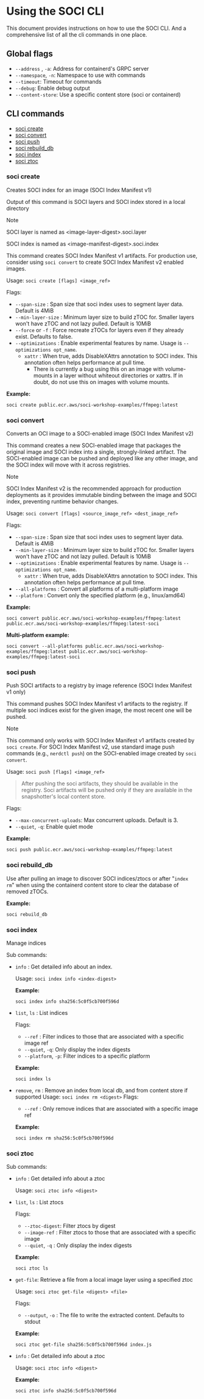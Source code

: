 # Using the SOCI CLI

This document provides instructions on how to use the SOCI CLI. And a comprehensive list of all the cli commands in one place.
## Global flags

- ```--address``` , ```-a```: Address for containerd's GRPC server
- ```--namespace```, ```-n```: Namespace to use with commands
- ```--timeout```: Timeout for commands
- ```--debug```: Enable debug output
- ```--content-store```: Use a specific content store (soci or containerd)

## CLI commands
- [soci create](#soci-create)
- [soci convert](#soci-convert)
- [soci push](#soci-push)
- [soci rebuild_db](#soci-rebuild_db)
- [soci index](#soci-index)
- [soci ztoc](#soci-ztoc)


### soci create
Creates SOCI index for an image (SOCI Index Manifest v1)

Output of this command is SOCI layers and SOCI index stored in a local directory
> [!NOTE] 
> SOCI layer is named as \<image-layer-digest>.soci.layer
>
> SOCI index is named as \<image-manifest-digest>.soci.index
>
> This command creates SOCI Index Manifest v1 artifacts. For production use, consider using `soci convert` to create SOCI Index Manifest v2 enabled images.


Usage: ```soci create [flags] <image_ref> ```

Flags:

 - ```--span-size``` : Span size that soci index uses to segment layer data. Default is 4MiB
 - ```--min-layer-size``` : Minimum layer size to build zTOC for. Smaller layers won't have zTOC and not lazy pulled. Default is 10MiB
 - ```--force``` or ```-f``` : Force recreate zTOCs for layers even if they already exist. Defaults to false.
 - ```--optimizations``` : Enable experimental features by name. Usage is `--optimizations opt_name`.
   - `xattr` :  When true, adds DisableXAttrs annotation to SOCI index. This annotation often helps performance at pull time.
     - There is currently a bug using this on an image with volume-mounts in a layer without whiteout directories or xattrs. If in doubt, do not use this on images with volume mounts.

**Example:**
```
soci create public.ecr.aws/soci-workshop-examples/ffmpeg:latest
```

### soci convert
Converts an OCI image to a SOCI-enabled image (SOCI Index Manifest v2)

This command creates a new SOCI-enabled image that packages the original image and SOCI index into a single, strongly-linked artifact. The SOCI-enabled image can be pushed and deployed like any other image, and the SOCI index will move with it across registries.

> [!NOTE]
> SOCI Index Manifest v2 is the recommended approach for production deployments as it provides immutable binding between the image and SOCI index, preventing runtime behavior changes.

Usage: ```soci convert [flags] <source_image_ref> <dest_image_ref> ```

Flags:

 - ```--span-size``` : Span size that soci index uses to segment layer data. Default is 4MiB
 - ```--min-layer-size``` : Minimum layer size to build zTOC for. Smaller layers won't have zTOC and not lazy pulled. Default is 10MiB
 - ```--optimizations``` : Enable experimental features by name. Usage is `--optimizations opt_name`.
   - `xattr` :  When true, adds DisableXAttrs annotation to SOCI index. This annotation often helps performance at pull time.
 - ```--all-platforms``` : Convert all platforms of a multi-platform image
 - ```--platform``` : Convert only the specified platform (e.g., linux/amd64)

**Example:**
```
soci convert public.ecr.aws/soci-workshop-examples/ffmpeg:latest public.ecr.aws/soci-workshop-examples/ffmpeg:latest-soci
```

**Multi-platform example:**
```
soci convert --all-platforms public.ecr.aws/soci-workshop-examples/ffmpeg:latest public.ecr.aws/soci-workshop-examples/ffmpeg:latest-soci
```

### soci push
Push SOCI artifacts to a registry by image reference (SOCI Index Manifest v1 only)

This command pushes SOCI Index Manifest v1 artifacts to the registry. If multiple soci indices exist for the given image, the most recent one will be pushed.

> [!NOTE]
> This command only works with SOCI Index Manifest v1 artifacts created by `soci create`. For SOCI Index Manifest v2, use standard image push commands (e.g., `nerdctl push`) on the SOCI-enabled image created by `soci convert`.

Usage: ```soci push [flags] <image_ref> ```

> After pushing the soci artifacts, they should be available in the registry. 
Soci artifacts will be pushed only
> if they are available in the snapshotter's local content store.

Flags:

- ```--max-concurrent-uploads```: Max concurrent uploads. Default is 3.
- ```--quiet```, ```-q```: Enable quiet mode

**Example:** 
```
soci push public.ecr.aws/soci-workshop-examples/ffmpeg:latest
```

### soci rebuild_db
Use after pulling an image to discover SOCI indices/ztocs or after "```index rm```" 
when using the containerd content store to clear the database of removed zTOCs.

**Example:** 
```
soci rebuild_db
```

### soci index
Manage indices

Sub commands:

-  ```info``` : Get detailed info about an index.

    Usage: ```soci index info <index-digest>```

    **Example:** 
    ```
    soci index info sha256:5c0f5cb700f596d
    ```

- ```list```, ```ls``` : List indices

    Flags:
    - ```--ref``` : Filter indices to those that are associated with a specific image ref
    - ```--quiet```, ```-q```: Only display the index digests
    - ```--platform```, ```-p```: Filter indices to a specific platform

    **Example:** 
    ```
    soci index ls
    ```
- ```remove```, ```rm``` :  Remove an index from local db, and from content store if supported
    Usage: ```soci index rm <digest>```
    Flags:
    - ```--ref``` : Only remove indices that are associated with a specific image ref

    **Example:** 
    ```
    soci index rm sha256:5c0f5cb700f596d
    ```


### soci ztoc
Sub commands:

- ```info``` : Get detailed info about a ztoc
    
    Usage: ```soci ztoc info <digest>```

-  ```list```, ```ls``` : List ztocs

    Flags: 
    - ```--ztoc-digest```:  Filter ztocs by digest
    - ```--image-ref``` : Filter ztocs to those that are associated with a specific image
    - ```--quiet```, ```-q``` : Only display the index digests

    **Example:** 
    ```
    soci ztoc ls
    ```

- ```get-file```: Retrieve a file from a local image layer using a specified ztoc

    Usage: ```soci ztoc get-file <digest> <file>```

    Flags:
    - ```--output```, ```-o``` : The file to write the extracted content. Defaults to stdout

    **Example:** 
    ```
    soci ztoc get-file sha256:5c0f5cb700f596d index.js
    ```


- ```info``` : Get detailed info about a ztoc

    Usage: ```soci ztoc info <digest>```

    **Example:** 
    ```
    soci ztoc info sha256:5c0f5cb700f596d
    ```
